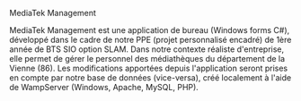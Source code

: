 
MediaTek Management

MediaTek Management est une application de bureau (Windows forms C#), développé dans le cadre de notre PPE (projet personnalisé encadré) de 1ère année de BTS SIO option SLAM. Dans notre contexte réaliste d'entreprise, elle permet de gérer le personnel des médiathèques du département de la Vienne (86). Les modifications apportées depuis l'application seront prises en compte par notre base de données (vice-versa), créé localement à l'aide de WampServer (Windows, Apache, MySQL, PHP).


